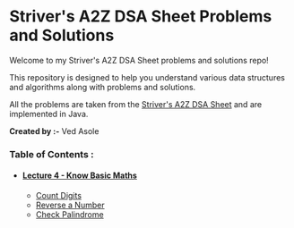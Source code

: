 # Striver's A2Z DSA Sheet Problems and Solutions

Welcome to my Striver's A2Z DSA Sheet problems and solutions repo!

This repository is designed to help you understand various data structures and algorithms along with problems and solutions. 

All the problems are taken from the [Striver's A2Z DSA Sheet](https://takeuforward.org/strivers-a2z-dsa-course/strivers-a2z-dsa-course-sheet-2) and are implemented in Java.

**Created by :-**
Ved Asole

### Table of Contents :
- #### [Lecture 4 - Know Basic Maths](src/lecture4)
  - [Count Digits](src/lecture4/countDigits)
  - [Reverse a Number](src/lecture4/reverseANumber)
  - [Check Palindrome](src/lecture4/checkPalindrome)
